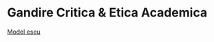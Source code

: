# Gandire Critica & Etica Academica

[Model eseu](https://github.com/mehanix/teme-fmi/blob/master/gc/eseu_gc.docx)
